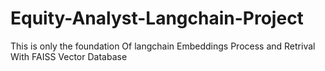 # Equity-Analyst-Langchain-Project
This is only the foundation Of langchain Embeddings Process and Retrival With FAISS Vector Database